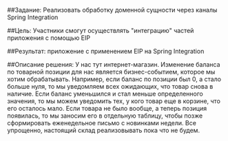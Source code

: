 ##Задание:
Реализовать обработку доменной сущности через каналы Spring Integration

##Цель:
Участники смогут осуществлять "интеграцию" частей приложения с помощью EIP

##Результат: 
приложение c применением EIP на Spring Integration

##Описание решения:
У нас тут интернет-магазин. Изменение баланса по товарной позиции для нас является бизнес-событием, которое мы хотим 
обрабатывать. Например, если баланс по позиции был 0, а стало больше нуля, то мы уведомляем всех ожидающих, что товар 
снова в наличие. Если баланс уменьшился и стал меньше определенного значения, то мы можем уведомить тех, у кого товар 
еще в  корзине, что его осталось мало.
Если товара не было вообще, а теперь позиция появилась, то мы заносим его в отдельную таблицу, чтобы позже сформировать
еженедельное письмо с новинками недели.
Все упрощенно, настоящий склад реализовывать пока что не будем.